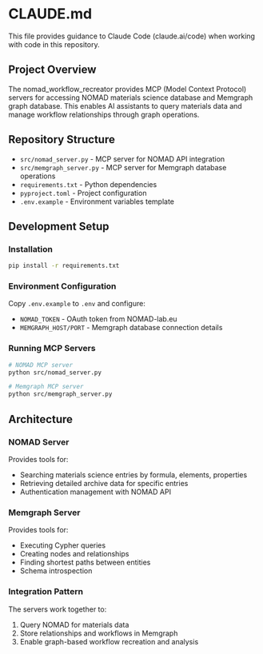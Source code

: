# CLAUDE.md

This file provides guidance to Claude Code (claude.ai/code) when working with code in this repository.

## Project Overview

The nomad_workflow_recreator provides MCP (Model Context Protocol) servers for accessing NOMAD materials science database and Memgraph graph database. This enables AI assistants to query materials data and manage workflow relationships through graph operations.

## Repository Structure

- `src/nomad_server.py` - MCP server for NOMAD API integration
- `src/memgraph_server.py` - MCP server for Memgraph database operations
- `requirements.txt` - Python dependencies
- `pyproject.toml` - Project configuration
- `.env.example` - Environment variables template

## Development Setup

### Installation
```bash
pip install -r requirements.txt
```

### Environment Configuration
Copy `.env.example` to `.env` and configure:
- `NOMAD_TOKEN` - OAuth token from NOMAD-lab.eu
- `MEMGRAPH_HOST/PORT` - Memgraph database connection details

### Running MCP Servers
```bash
# NOMAD MCP server
python src/nomad_server.py

# Memgraph MCP server  
python src/memgraph_server.py
```

## Architecture

### NOMAD Server
Provides tools for:
- Searching materials science entries by formula, elements, properties
- Retrieving detailed archive data for specific entries
- Authentication management with NOMAD API

### Memgraph Server
Provides tools for:
- Executing Cypher queries
- Creating nodes and relationships
- Finding shortest paths between entities
- Schema introspection

### Integration Pattern
The servers work together to:
1. Query NOMAD for materials data
2. Store relationships and workflows in Memgraph
3. Enable graph-based workflow recreation and analysis